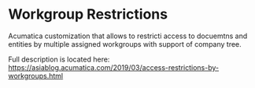 # Workgroup Restrictions
Acumatica customization that allows to restricti access to docuemtns and entities by multiple assigned workgroups with support of company tree.

Full description is located here: https://asiablog.acumatica.com/2019/03/access-restrictions-by-workgroups.html
